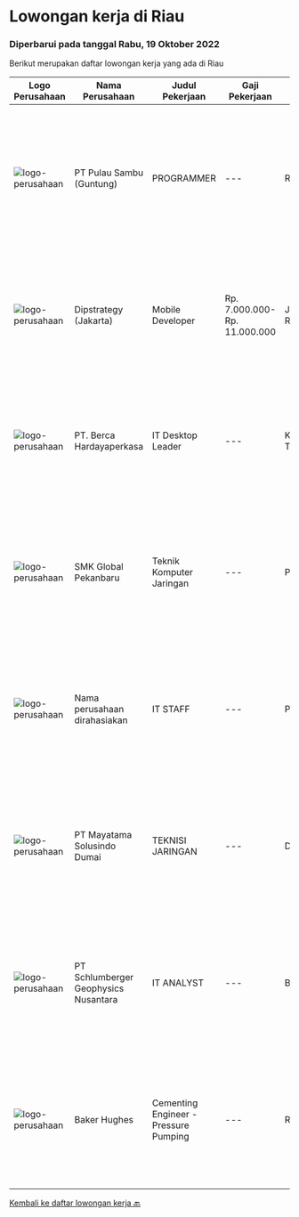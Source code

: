 
  # Lowongan kerja di Riau

  ### Diperbarui pada tanggal Rabu, 19 Oktober 2022

  Berikut merupakan daftar lowongan kerja yang ada di Riau

  |Logo Perusahaan | Nama Perusahaan | Judul Pekerjaan | Gaji Pekerjaan | Lokasi | Deskripsi | Tanggal diunggah | Pranala |
  | -------------- | --------------- | --------------- | --------- | --------- | -------------- | ------- | ----------- |
  |![logo-perusahaan](https://image-service-cdn.seek.com.au/21a6f4019a96c806ca7049ef88edf4dbf5f36827/ee4dce1061f3f616224767ad58cb2fc751b8d2dc)|PT Pulau Sambu (Guntung)|PROGRAMMER|---|Riau|Mengatur proses pengembangan software mulai dari konsep hingga pengiriman Menjaga dan meningkatkan pengerjaan software Mengatur siklus awal sampai...|Senin, 17 Oktober 2022|https://www.jobstreet.co.id/id/job/programmer-4069126?token=0~d091d79e-866e-4432-a4b9-290d020f96c4&sectionRank=1&jobId=jobstreet-id-job-4069126|
|![logo-perusahaan](https://image-service-cdn.seek.com.au/3685670cce38ec09c10606edc569cdab829ab0c4/ee4dce1061f3f616224767ad58cb2fc751b8d2dc)|Dipstrategy (Jakarta)|Mobile Developer|Rp. 7.000.000-Rp. 11.000.000|Jakarta Raya|Dipstrategy is a digital agency in Jakarta with more than 10 years of experience in creating and managing high-performance digital assets....|Rabu, 12 Oktober 2022|https://www.jobstreet.co.id/id/job/mobile-developer-4045748?token=0~d091d79e-866e-4432-a4b9-290d020f96c4&sectionRank=2&jobId=jobstreet-id-job-4045748|
|![logo-perusahaan](https://image-service-cdn.seek.com.au/6a76252207cfed561e664c874d4631f4aefd8409/ee4dce1061f3f616224767ad58cb2fc751b8d2dc)|PT. Berca Hardayaperkasa|IT Desktop Leader|---|Kalimantan Timur|Responsibilities: Analyzing, diagnosing, and installation to several areas including desktop hardware, operating systems, active directory,...|Jumat, 30 September 2022|https://www.jobstreet.co.id/id/job/it-desktop-leader-4050596?token=0~d091d79e-866e-4432-a4b9-290d020f96c4&sectionRank=3&jobId=jobstreet-id-job-4050596|
|![logo-perusahaan](https://i.ibb.co/sqvTCh9/112815900-stock-vector-no-image-available-icon-flat-vector.webp)|SMK Global Pekanbaru|Teknik Komputer Jaringan|---|Pekanbaru|Kualifikasi Pekerjaan Lulusan S1 Komputer Usia Maksimal 40 tahun Memiliki pengalaman kerja Deskripsi Pekerjaan Menangani troubleshooting hardware...|Kamis, 06 Oktober 2022|https://www.jobstreet.co.id/id/job/teknik-komputer-jaringan-4058489?token=0~d091d79e-866e-4432-a4b9-290d020f96c4&sectionRank=4&jobId=jobstreet-id-job-4058489|
|![logo-perusahaan](https://i.ibb.co/sqvTCh9/112815900-stock-vector-no-image-available-icon-flat-vector.webp)|Nama perusahaan dirahasiakan|IT STAFF|---|Pekanbaru|Qualification: • Graduated from S1 majoring in Computer Engineering or Computer Science• Certificate from Microsoft or Institute concerned with the IT...|Jumat, 23 September 2022|https://www.jobstreet.co.id/id/job/it-staff-4042284?token=0~d091d79e-866e-4432-a4b9-290d020f96c4&sectionRank=5&jobId=jobstreet-id-job-4042284|
|![logo-perusahaan](https://i.ibb.co/sqvTCh9/112815900-stock-vector-no-image-available-icon-flat-vector.webp)|PT Mayatama Solusindo Dumai|TEKNISI JARINGAN|---|Dumai|KUALIFIKASI : Usia maksimal 25 tahun Memiliki motor dan SIM C Dapat bekerja dalam tekanan Pendidikan minimal SLTA / sederajat Penempatan Kota Dumai,...|Rabu, 21 September 2022|https://www.jobstreet.co.id/id/job/teknisi-jaringan-4039071?token=0~d091d79e-866e-4432-a4b9-290d020f96c4&sectionRank=6&jobId=jobstreet-id-job-4039071|
|![logo-perusahaan](https://image-service-cdn.seek.com.au/76b0e85d24c99628c9d1b02439fa68bac9137163/ee4dce1061f3f616224767ad58cb2fc751b8d2dc)|PT Schlumberger Geophysics Nusantara|IT ANALYST|---|Batam|Responsible for computer hardware, software, peripherals and involve on IT infrastructure Software application project - have basic knowledge in...|Selasa, 18 Oktober 2022|https://www.jobstreet.co.id/id/job/it-analyst-1033420469?token=0~d091d79e-866e-4432-a4b9-290d020f96c4&sectionRank=7&jobId=jobstreet-id-job-1033420469|
|![logo-perusahaan](https://image-service-cdn.seek.com.au/f265e6d35d90e3a2d84b670c7c68b9a179cb4668/ee4dce1061f3f616224767ad58cb2fc751b8d2dc)|Baker Hughes|Cementing Engineer - Pressure Pumping|---|Riau|Cementing EngineerDo you enjoy being part of team that provides high-quality services for our customers?Do you enjoy creating and shaping cementing...|Selasa, 11 Oktober 2022|https://www.jobstreet.co.id/id/job/cementing-engineer-pressure-pumping-1033292105?token=0~d091d79e-866e-4432-a4b9-290d020f96c4&sectionRank=8&jobId=jobstreet-id-job-1033292105|


  [Kembali ke daftar lowongan kerja 🔙](../README.md#daftar-lowongan-kerja)
  